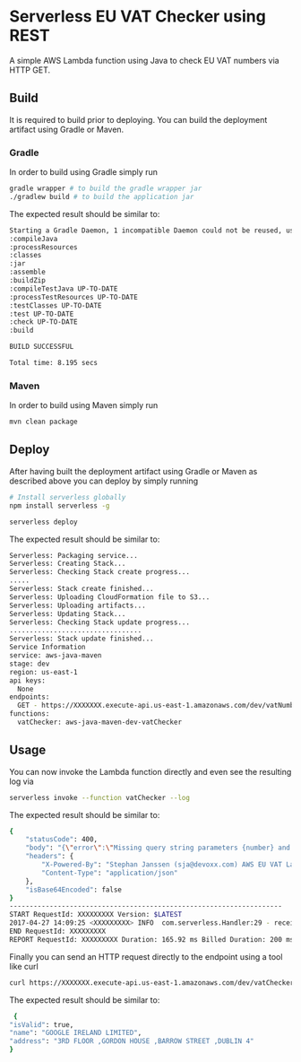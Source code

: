 # Serverless EU VAT Checker using REST  

A simple AWS Lambda function using Java to check EU VAT numbers via HTTP GET.

## Build

It is required to build prior to deploying. You can build the deployment artifact using Gradle or Maven.

### Gradle

In order to build using Gradle simply run

```bash
gradle wrapper # to build the gradle wrapper jar
./gradlew build # to build the application jar
```

The expected result should be similar to:

```bash
Starting a Gradle Daemon, 1 incompatible Daemon could not be reused, use --status for details
:compileJava
:processResources
:classes
:jar
:assemble
:buildZip
:compileTestJava UP-TO-DATE
:processTestResources UP-TO-DATE
:testClasses UP-TO-DATE
:test UP-TO-DATE
:check UP-TO-DATE
:build

BUILD SUCCESSFUL

Total time: 8.195 secs
```

### Maven

In order to build using Maven simply run

```bash
mvn clean package
```

## Deploy

After having built the deployment artifact using Gradle or Maven as described above you can deploy by simply running

```bash
# Install serverless globally
npm install serverless -g
```

```bash
serverless deploy
```

The expected result should be similar to:

```bash
Serverless: Packaging service...
Serverless: Creating Stack...
Serverless: Checking Stack create progress...
.....
Serverless: Stack create finished...
Serverless: Uploading CloudFormation file to S3...
Serverless: Uploading artifacts...
Serverless: Updating Stack...
Serverless: Checking Stack update progress...
.................................
Serverless: Stack update finished...
Service Information
service: aws-java-maven
stage: dev
region: us-east-1
api keys:
  None
endpoints:
  GET - https://XXXXXXX.execute-api.us-east-1.amazonaws.com/dev/vatNumber/isValid
functions:
  vatChecker: aws-java-maven-dev-vatChecker
```

## Usage

You can now invoke the Lambda function directly and even see the resulting log via

```bash
serverless invoke --function vatChecker --log
```

The expected result should be similar to:

```bash
{
    "statusCode": 400,
    "body": "{\"error\":\"Missing query string parameters {number} and {country}. The parameter {country} holds a two character EU country code, for example BE. And {number} holds the VAT number you want to validate.\"",
    "headers": {
        "X-Powered-By": "Stephan Janssen (sja@devoxx.com) AWS EU VAT Lambda",
        "Content-Type": "application/json"
    },
    "isBase64Encoded": false
}
--------------------------------------------------------------------
START RequestId: XXXXXXXXX Version: $LATEST
2017-04-27 14:09:25 <XXXXXXXXX> INFO  com.serverless.Handler:29 - received: {}
END RequestId: XXXXXXXXX
REPORT RequestId: XXXXXXXXX	Duration: 165.92 ms	Billed Duration: 200 ms 	Memory Size: 1024 MB	Max Memory Used: 48 MB
```

Finally you can send an HTTP request directly to the endpoint using a tool like curl

```bash
curl https://XXXXXXX.execute-api.us-east-1.amazonaws.com/dev/vatChecker?country=IE&number=63388047V
```

The expected result should be similar to:

```bash
 {
"isValid": true,
"name": "GOOGLE IRELAND LIMITED",
"address": "3RD FLOOR ,GORDON HOUSE ,BARROW STREET ,DUBLIN 4"
}
```